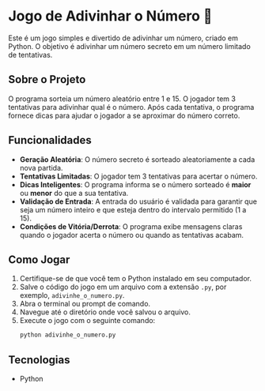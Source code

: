# Jogo de Adivinhar o Número 🔢

Este é um jogo simples e divertido de adivinhar um número, criado em Python. O objetivo é adivinhar um número secreto em um número limitado de tentativas.

## Sobre o Projeto

O programa sorteia um número aleatório entre 1 e 15. O jogador tem 3 tentativas para adivinhar qual é o número. Após cada tentativa, o programa fornece dicas para ajudar o jogador a se aproximar do número correto.

## Funcionalidades

-   **Geração Aleatória**: O número secreto é sorteado aleatoriamente a cada nova partida.
-   **Tentativas Limitadas**: O jogador tem 3 tentativas para acertar o número.
-   **Dicas Inteligentes**: O programa informa se o número sorteado é **maior** ou **menor** do que a sua tentativa.
-   **Validação de Entrada**: A entrada do usuário é validada para garantir que seja um número inteiro e que esteja dentro do intervalo permitido (1 a 15).
-   **Condições de Vitória/Derrota**: O programa exibe mensagens claras quando o jogador acerta o número ou quando as tentativas acabam.

## Como Jogar

1.  Certifique-se de que você tem o Python instalado em seu computador.
2.  Salve o código do jogo em um arquivo com a extensão `.py`, por exemplo, `adivinhe_o_numero.py`.
3.  Abra o terminal ou prompt de comando.
4.  Navegue até o diretório onde você salvou o arquivo.
5.  Execute o jogo com o seguinte comando:
    ```bash
    python adivinhe_o_numero.py
    ```

## Tecnologias

-   Python

#
